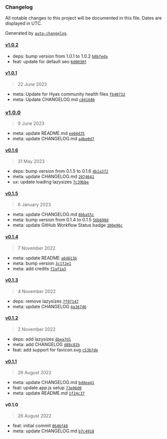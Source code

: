 ### Changelog

All notable changes to this project will be documented in this file. Dates are displayed in UTC.

Generated by [`auto-changelog`](https://github.com/CookPete/auto-changelog).

#### [v1.0.2](https://github.com/gethyas/core/compare/v1.0.1...v1.0.2)

- deps: bump version from 1.0.1 to 1.0.2 [`b8bfeda`](https://github.com/gethyas/core/commit/b8bfeda3deadfdee0ee5ee1cf253268b84346bba)
- feat: update for default seo [`6d0030f`](https://github.com/gethyas/core/commit/6d0030fed9c67c47ce7538ba159f59e5439f14df)

#### [v1.0.1](https://github.com/gethyas/core/compare/v1.0.0...v1.0.1)

> 22 June 2023

- meta: Update for Hyas community health files [`fb40732`](https://github.com/gethyas/core/commit/fb407320772ec21416dfe3efc35833d62e2c6c7f)
- meta: Update CHANGELOG.md [`c841686`](https://github.com/gethyas/core/commit/c841686cc884ff937dee80f068c52153c98f8835)

### [v1.0.0](https://github.com/gethyas/core/compare/v0.1.6...v1.0.0)

> 9 June 2023

- meta: update README.md [`ee04d35`](https://github.com/gethyas/core/commit/ee04d3583352c12c1018ce671d3858deba17a587)
- meta: update CHANGELOG.md [`a4be0d7`](https://github.com/gethyas/core/commit/a4be0d7d68bd0e6e7c1bd93710d5fc0f0309bccd)

#### [v0.1.6](https://github.com/gethyas/core/compare/v0.1.5...v0.1.6)

> 31 May 2023

- deps: bump version from 0.1.5 to 0.1.6 [`4b1a372`](https://github.com/gethyas/core/commit/4b1a372c8144f58746fba5a780862294e6330bb1)
- meta: update CHANGELOG.md [`2074641`](https://github.com/gethyas/core/commit/207464164916b97e40617fb4b6771029ce1a800d)
- ux: update loading lazysizes [`7c39bbe`](https://github.com/gethyas/core/commit/7c39bbe398be0036839470678254de6b3c13c957)

#### [v0.1.5](https://github.com/gethyas/core/compare/v0.1.4...v0.1.5)

> 6 January 2023

- meta: update CHANGELOG.md [`8bba55c`](https://github.com/gethyas/core/commit/8bba55c961e5b7cabdd1c384404eb34961d7340b)
- meta: bump version from 0.1.4 to 0.1.5 [`56b698d`](https://github.com/gethyas/core/commit/56b698dda8ec19e1d21d8c68f0b1a3a3f5f89918)
- meta: update GitHub Workflow Status badge [`300e96c`](https://github.com/gethyas/core/commit/300e96cabd6bcb614dde2afb2da1f57aef0f3fbd)

#### [v0.1.4](https://github.com/gethyas/core/compare/v0.1.3...v0.1.4)

> 7 November 2022

- meta: update README [`a6d813b`](https://github.com/gethyas/core/commit/a6d813bd45f4840b39102f717ce2f6ac06d49708)
- meta: bump version [`3c1f2e1`](https://github.com/gethyas/core/commit/3c1f2e10925dc62794d97e4172135eb86fab72e1)
- meta: add credits [`f2af1a3`](https://github.com/gethyas/core/commit/f2af1a3053d5af5540257d0dfd551c785cae6d8d)

#### [v0.1.3](https://github.com/gethyas/core/compare/v0.1.2...v0.1.3)

> 4 November 2022

- deps: remove lazysizes [`7f97147`](https://github.com/gethyas/core/commit/7f97147eff1729ecdc71945f96d41916de205879)
- meta: update CHANGELOG [`4a16746`](https://github.com/gethyas/core/commit/4a1674645c028e2149bb058103201120054df514)

#### [v0.1.2](https://github.com/gethyas/core/compare/v0.1.1...v0.1.2)

> 2 November 2022

- deps: add lazysizes [`dbea7d1`](https://github.com/gethyas/core/commit/dbea7d1ee12b3304a14be5571b342df5a1a857ac)
- meta: add CHANGELOG [`d88c82b`](https://github.com/gethyas/core/commit/d88c82b323acb7ac60d816359e428c8e9d79590e)
- feat: add support for favicon.svg [`c53b7de`](https://github.com/gethyas/core/commit/c53b7de43efc1422efe51f3bb83ded9c3cceff69)

#### [v0.1.1](https://github.com/gethyas/core/compare/v0.1.0...v0.1.1)

> 26 August 2022

- meta: update CHANGELOG.md [`bddea41`](https://github.com/gethyas/core/commit/bddea4137ab371926bc78a62e4c062a9b3446877)
- feat: update app.js setup [`73e06d0`](https://github.com/gethyas/core/commit/73e06d05037f55d8e543f8d9eb77a01e714c86bf)
- meta: update README.md [`1f24c37`](https://github.com/gethyas/core/commit/1f24c37e42a673531eb78e5b8a961190139d28b4)

#### v0.1.0

> 26 August 2022

- feat: initial commit [`0646f48`](https://github.com/gethyas/core/commit/0646f48839c3f49abca9f640bcc38df696f8b354)
- meta: update CHANGELOG.md [`b7c4918`](https://github.com/gethyas/core/commit/b7c49189ef0e9dad531eb8b27c25735a6b080e9b)

